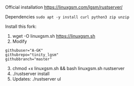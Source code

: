 Official installation https://linuxgsm.com/lgsm/rustserver/

Dependencies `sudo apt -y install curl python3 zip unzip`

Install this fork:
1. wget -O linuxgsm.sh https://linuxgsm.sh
2. Modify 
```
githubuser="A-GK"
githubrepo="tinity_lgsm"
githubbranch="master"
```
3. chmod +x linuxgsm.sh && bash linuxgsm.sh rustserver
4. ./rustserver install
5. Updates: ./rustserver ul